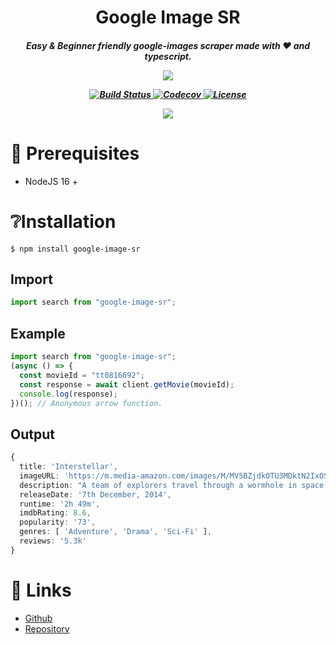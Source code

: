 <p align="center">
    <p align="center">
    <h1 align="center">Google Image SR
    <h5 align="center">Easy & Beginner friendly google-images scraper made with ❤️ and typescript.
</p>
</p>
<p align="center">
<a href="https://github.com/TrishCX/Pinterest-Scraper" target="_blank">
    <img src="http://forthebadge.com/images/badges/built-with-love.svg"/>
  </a>
</p>

  <p align="center">
<p align="center">
  <a href="https://github.com/TrishCX/Frix" target="_blank">
    <img src="https://img.shields.io/npm/v/@myno_21/imdb-scraper.svg" alt="Build Status">
  </a>
  <a href="https://github.com/TrishCX/Pinterest-Scraper" target="_blank">
    <img src="https://img.shields.io/badge/License-Boost_1.0-lightblue.svg" alt="Codecov" />
  </a>
  <a href="https://github.com/TrishCX/Frix" target="_blank">
    <img src="https://img.shields.io/badge/License-ISC-blue.svg" alt="License">
  </a>
  
</p>

<p align="center">
  <a href="https://www.npmjs.com/package/@myno_21/pinterest-scraper" target="_blank">
    <img src="https://img.shields.io/npm/dt/@myno_21/imdb-scraper.svg" />
  </a>
  
</p>

# 🔗 Prerequisites

- NodeJS 16 +

# ❔Installation

```console
$ npm install google-image-sr
```

## Import

```typescript
import search from "google-image-sr";
```

## Example

```ts
import search from "google-image-sr";
(async () => {
  const movieId = "tt0816692";
  const response = await client.getMovie(movieId);
  console.log(response);
})(); // Anonymous arrow function.
```

## Output

```ts
{
  title: 'Interstellar',
  imageURL: 'https://m.media-amazon.com/images/M/MV5BZjdkOTU3MDktN2IxOS00OGEyLWFmMjktY2FiMmZkNWIyODZiXkEyXkFqcGdeQXVyMTMxODk2OTU@._V1_.jpg',
  description: "A team of explorers travel through a wormhole in space in an attempt to ensure humanity's survival.",
  releaseDate: '7th December, 2014',
  runtime: '2h 49m',
  imdbRating: 8.6,
  popularity: '73',
  genres: [ 'Adventure', 'Drama', 'Sci-Fi' ],
  reviews: '5.3k'
}
```

# 🔗 Links

- [Github](https://github.com/TrishCX)
- [Repository](https://github.com/TrishCX/Imdb-Scraper)
